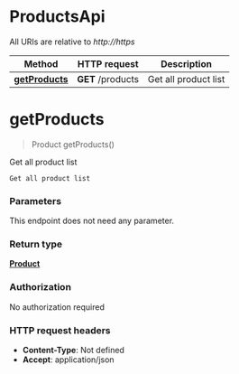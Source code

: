 # ProductsApi

All URIs are relative to *http://https*

| Method | HTTP request | Description |
|------------- | ------------- | -------------|
| [**getProducts**](ProductsApi.md#getProducts) | **GET** /products | Get all product list |


<a name="getProducts"></a>
# **getProducts**
> Product getProducts()

Get all product list

    Get all product list

### Parameters
This endpoint does not need any parameter.

### Return type

[**Product**](../Models/Product.md)

### Authorization

No authorization required

### HTTP request headers

- **Content-Type**: Not defined
- **Accept**: application/json

